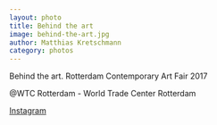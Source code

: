 ```yaml
---
layout: photo
title: Behind the art
image: behind-the-art.jpg
author: Matthias Kretschmann
category: photos
---
```


Behind the art. Rotterdam Contemporary Art Fair 2017

@WTC Rotterdam - World Trade Center Rotterdam

[Instagram](https://www.instagram.com/p/BQl83O7lDWO/)
